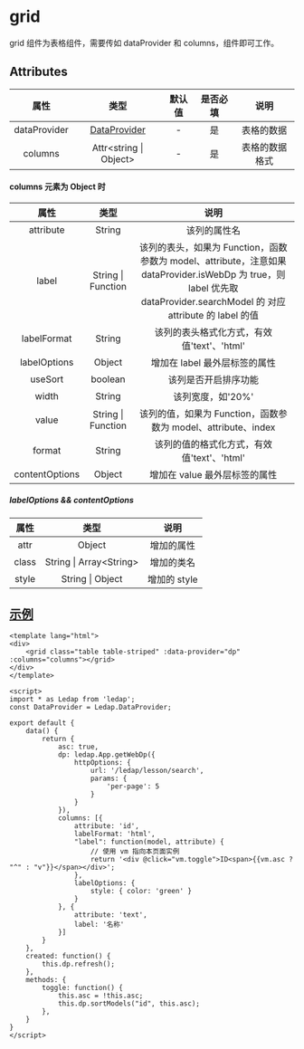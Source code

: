 # grid
grid 组件为表格组件，需要传如 dataProvider 和 columns，组件即可工作。

## Attributes
|属性|类型|默认值|是否必填|说明|
|:-:|:-:|:-:|:-:|:-:|
|dataProvider|[DataProvider](/api/DataProvider/)|-|是|表格的数据|
|columns|Attr\<string \| Object\>|-|是|表格的数据格式|
#### columns 元素为 Object 时
|属性|类型|说明|
|:-:|:-:|:-:|
|attribute|String|该列的属性名|
|label|String \| Function|该列的表头，如果为 Function，函数参数为 model、attribute，注意如果 dataProvider.isWebDp 为 true，则 label 优先取 dataProvider.searchModel 的 对应 attribute 的 label 的值|
|labelFormat|String|该列的表头格式化方式，有效值'text'、'html'|
|labelOptions|Object|增加在 label 最外层标签的属性|
|useSort|boolean|该列是否开启排序功能|
|width|String|该列宽度，如'20%'|
|value|String \| Function|该列的值，如果为 Function，函数参数为 model、attribute、index|
|format|String|该列的值的格式化方式，有效值'text'、'html'|
|contentOptions|Object|增加在 value 最外层标签的属性|
##### labelOptions && contentOptions
|属性|类型|说明|
|:-:|:-:|:-:|
|attr|Object|增加的属性|
|class|String \| Array\<String\>|增加的类名|
|style|String \| Object|增加的 style|


## [示例](https://widget.ethercap.com/ledap/default/grid)
```vue
<template lang="html">
<div>
    <grid class="table table-striped" :data-provider="dp" :columns="columns"></grid>
</div>
</template>

<script>
import * as Ledap from 'ledap';
const DataProvider = Ledap.DataProvider;

export default {
    data() {
        return {
            asc: true,
            dp: ledap.App.getWebDp({
                httpOptions: {
                    url: '/ledap/lesson/search',
                    params: {
                        'per-page': 5
                    }
                }
            }),
            columns: [{
                attribute: 'id',
                labelFormat: 'html',
                "label": function(model, attribute) {
                    // 使用 vm 指向本页面实例
                    return '<div @click="vm.toggle">ID<span>{{vm.asc ? "^" : "v"}}</span></div>';
                },
                labelOptions: {
                    style: { color: 'green' }
                }
            }, {
                attribute: 'text',
                label: '名称'
            }]
        }
    },
    created: function() {
        this.dp.refresh();
    },
    methods: {
        toggle: function() {
            this.asc = !this.asc;
            this.dp.sortModels("id", this.asc);
        },
    }
}
</script>
```
